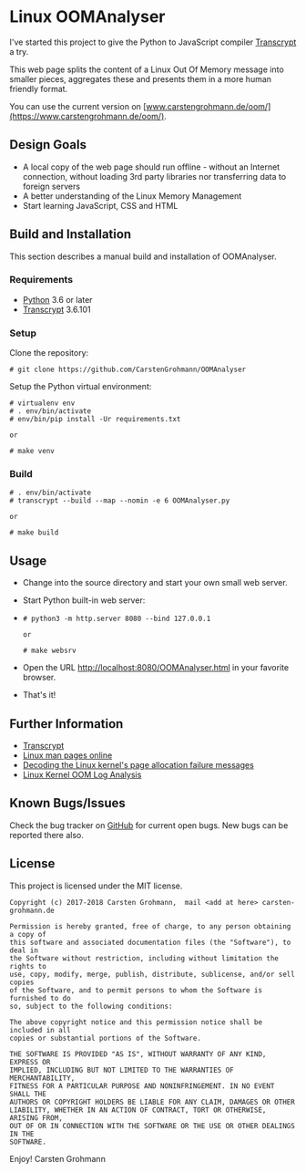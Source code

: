 # Linux OOMAnalyser

I've started this project to give the Python to JavaScript compiler 
[Transcrypt](https://www.transcrypt.org/) a try.

This web page splits the content of a Linux Out Of Memory message into 
smaller pieces, aggregates these and presents them in a more human friendly 
format.

You can use the current version on [www.carstengrohmann.de/oom/](https://www.carstengrohmann.de/oom/).

## Design Goals
 * A local copy of the web page should run offline - without an Internet 
   connection, without loading 3rd party libraries nor transferring data to 
   foreign servers
 * A better understanding of the Linux Memory Management
 * Start learning JavaScript, CSS and HTML
 
## Build and Installation

This section describes a manual build and installation of OOMAnalyser.

### Requirements

 * [Python](http://www.python.org) 3.6 or later
 * [Transcrypt](https://www.transcrypt.org/) 3.6.101

### Setup
Clone the repository:
```
# git clone https://github.com/CarstenGrohmann/OOMAnalyser
```

Setup the Python virtual environment:
```
# virtualenv env
# . env/bin/activate
# env/bin/pip install -Ur requirements.txt

or 

# make venv
```

### Build
```
# . env/bin/activate
# transcrypt --build --map --nomin -e 6 OOMAnalyser.py

or 

# make build
```

## Usage
* Change into the source directory and start your own small web server.

* Start Python built-in web server:

* ```
  # python3 -m http.server 8080 --bind 127.0.0.1

  or 

  # make websrv
  ```

* Open the URL [http://localhost:8080/OOMAnalyser.html](http://localhost:8080/OOMAnalyser.html) in your favorite browser.

* That's it!

## Further Information
 * [Transcrypt](https://www.transcrypt.org/)
 * [Linux man pages online](https://man7.org/)
 * [Decoding the Linux kernel's page allocation failure messages](https://utcc.utoronto.ca/~cks/space/blog/linux/DecodingPageAllocFailures)
 * [Linux Kernel OOM Log Analysis](http://elearningmedium.com/linux-kernel-oom-log-analysis/)

## Known Bugs/Issues

Check the bug tracker on [GitHub](https://github.com/CarstenGrohmann/OOMAnalyser/issues) for current open bugs.
New bugs can be reported there also.

## License
This project is licensed under the MIT license. 

```
Copyright (c) 2017-2018 Carsten Grohmann,  mail <add at here> carsten-grohmann.de

Permission is hereby granted, free of charge, to any person obtaining a copy of
this software and associated documentation files (the "Software"), to deal in
the Software without restriction, including without limitation the rights to
use, copy, modify, merge, publish, distribute, sublicense, and/or sell copies
of the Software, and to permit persons to whom the Software is furnished to do
so, subject to the following conditions:

The above copyright notice and this permission notice shall be included in all
copies or substantial portions of the Software.

THE SOFTWARE IS PROVIDED "AS IS", WITHOUT WARRANTY OF ANY KIND, EXPRESS OR
IMPLIED, INCLUDING BUT NOT LIMITED TO THE WARRANTIES OF MERCHANTABILITY,
FITNESS FOR A PARTICULAR PURPOSE AND NONINFRINGEMENT. IN NO EVENT SHALL THE
AUTHORS OR COPYRIGHT HOLDERS BE LIABLE FOR ANY CLAIM, DAMAGES OR OTHER
LIABILITY, WHETHER IN AN ACTION OF CONTRACT, TORT OR OTHERWISE, ARISING FROM,
OUT OF OR IN CONNECTION WITH THE SOFTWARE OR THE USE OR OTHER DEALINGS IN THE
SOFTWARE.
```

Enjoy!
Carsten Grohmann